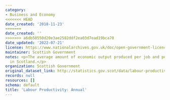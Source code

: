 ```yaml
---
category:
- Business and Economy
<<<<<<< HEAD
date_created: '2018-11-23'
=======
date_created: ''
>>>>>>> a6db50550d20e3ae2582ddf2ea03d7ead19bca70
date_updated: '2022-07-21'
license: https://www.nationalarchives.gov.uk/doc/open-government-licence/version/3/
maintainer: Scottish Government
notes: <p>The average amount of economic output produced per job and per hour worked
  in Scotland.</p>
organization: Scottish Government
original_dataset_link: http://statistics.gov.scot/data/labour-productivity-annual
records: null
resources: []
schema: default
title: 'Labour Productivity: Annual'
---
```

